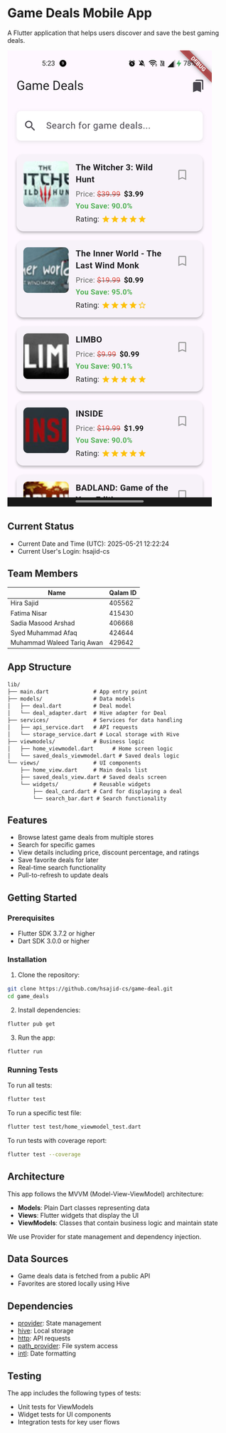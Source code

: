 # Game Deals Mobile App

A Flutter application that helps users discover and save the best gaming deals.

![Game Deals App](screenshots/preview.jpg)

## Current Status
- Current Date and Time (UTC): 2025-05-21 12:22:24
- Current User's Login: hsajid-cs

## Team Members

| Name | Qalam ID |
|------|----------|
| Hira Sajid | 405562 |
| Fatima Nisar | 415430 |
| Sadia Masood Arshad | 406668 |
| Syed Muhammad Afaq | 424644 |
| Muhammad Waleed Tariq Awan | 429642 |

## App Structure

```
lib/
├── main.dart              # App entry point
├── models/                # Data models
│   ├── deal.dart          # Deal model
│   └── deal_adapter.dart  # Hive adapter for Deal
├── services/              # Services for data handling
│   ├── api_service.dart   # API requests
│   └── storage_service.dart # Local storage with Hive
├── viewmodels/            # Business logic
│   ├── home_viewmodel.dart      # Home screen logic
│   └── saved_deals_viewmodel.dart # Saved deals logic
└── views/                 # UI components
    ├── home_view.dart     # Main deals list
    ├── saved_deals_view.dart # Saved deals screen
    └── widgets/           # Reusable widgets
        ├── deal_card.dart # Card for displaying a deal
        └── search_bar.dart # Search functionality
```

## Features

- Browse latest game deals from multiple stores
- Search for specific games
- View details including price, discount percentage, and ratings
- Save favorite deals for later
- Real-time search functionality
- Pull-to-refresh to update deals

## Getting Started

### Prerequisites

- Flutter SDK 3.7.2 or higher
- Dart SDK 3.0.0 or higher

### Installation

1. Clone the repository:
```bash
git clone https://github.com/hsajid-cs/game-deal.git
cd game_deals
```

2. Install dependencies:
```bash
flutter pub get
```

3. Run the app:
```bash
flutter run
```

### Running Tests

To run all tests:
```bash
flutter test
```

To run a specific test file:
```bash
flutter test test/home_viewmodel_test.dart
```

To run tests with coverage report:
```bash
flutter test --coverage
```

## Architecture

This app follows the MVVM (Model-View-ViewModel) architecture:

- **Models**: Plain Dart classes representing data
- **Views**: Flutter widgets that display the UI
- **ViewModels**: Classes that contain business logic and maintain state

We use Provider for state management and dependency injection.

## Data Sources

- Game deals data is fetched from a public API
- Favorites are stored locally using Hive

## Dependencies

- [provider](https://pub.dev/packages/provider): State management
- [hive](https://pub.dev/packages/hive): Local storage
- [http](https://pub.dev/packages/http): API requests
- [path_provider](https://pub.dev/packages/path_provider): File system access
- [intl](https://pub.dev/packages/intl): Date formatting

## Testing

The app includes the following types of tests:
- Unit tests for ViewModels
- Widget tests for UI components
- Integration tests for key user flows
